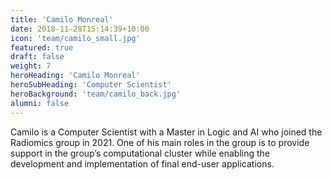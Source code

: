 ```yaml
---
title: 'Camilo Monreal'
date: 2018-11-28T15:14:39+10:00
icon: 'team/camilo_small.jpg'
featured: true
draft: false
weight: 7
heroHeading: 'Camilo Monreal'
heroSubHeading: 'Computer Scientist'
heroBackground: 'team/camilo_back.jpg'
alumni: false
---
```


Camilo is a Computer Scientist with a Master in Logic and AI who
joined  the Radiomics group in 2021.  One of his main roles in the
group is to provide support in the group’s computational cluster while
enabling the development and implementation of final end-user
applications.




